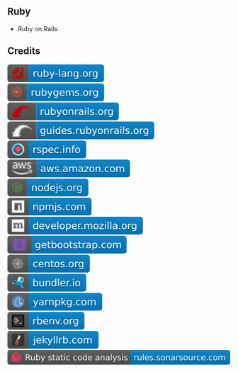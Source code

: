 Ruby
----

- Ruby on Rails

Credits
-------
[![image](
Credits/ruby-lang.org.svg)](https://ruby-lang.org/)  
[![image](
Credits/rubygems.org.svg)](https://rubygems.org/)  
[![image](
Credits/rubyonrails.org.svg)](https://rubyonrails.org/)  
[![image](
Credits/guides.rubyonrails.org.svg)](https://guides.rubyonrails.org/)  
[![image](
Credits/rspec.info.svg)](https://rspec.info/)  
[![image](
Credits/aws.amazon.com.svg)](https://aws.amazon.com/)  
[![image](
Credits/nodejs.org.svg)](https://nodejs.org/)  
[![image](
Credits/npmjs.com.svg)](https://npmjs.com/)  
[![image](
Credits/developer.mozilla.org.svg)](https://developer.mozilla.org/)    
[![image](
Credits/getbootstrap.com.svg)](https://getbootstrap.com/)  
[![image](
Credits/centos.org.svg)](https://centos.org/)  
[![image](
Credits/bundler.io.svg)](https://bundler.io/)  
[![image](
Credits/yarnpkg.com.svg)](https://yarnpkg.com/)  
[![image](
Credits/rbenv.org.svg)](https://rbenv.org/)  
[![image](
Credits/jekyllrb.com.svg)](https://jekyllrb.com/)<!--[![image](
Credits/jetbrains.com.svg)](https://jetbrains.com/)  
[![image](
Credits/RubyMine-jetbrains.com.svg)](https://jetbrains.com/ruby/)-->  
[![image](
Credits/Ruby-static-code-analysis-rules.sonarsource.com.svg)](https://rules.sonarsource.com/ruby/)